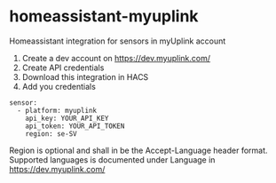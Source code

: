 # homeassistant-myuplink
Homeassistant integration for sensors in myUplink account

1. Create a dev account on https://dev.myuplink.com/
2. Create API credentials
3. Download this integration in HACS
4. Add you credentials
```
sensor:
  - platform: myuplink
    api_key: YOUR_API_KEY
    api_token: YOUR_API_TOKEN
    region: se-SV
```
Region is optional and shall in be the Accept-Language header format. Supported languages is documented under Language in https://dev.myuplink.com/
